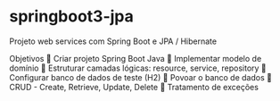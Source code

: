 # springboot3-jpa

Projeto web services com Spring Boot e JPA / Hibernate

Objetivos
 Criar projeto Spring Boot Java
 Implementar modelo de domínio
 Estruturar camadas lógicas: resource, service, repository
 Configurar banco de dados de teste (H2)
 Povoar o banco de dados
 CRUD - Create, Retrieve, Update, Delete
 Tratamento de exceções
